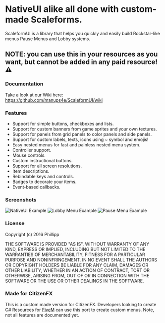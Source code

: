 # NativeUI alike all done with custom-made Scaleforms.

ScaleformUI is a library that helps you quickly and easily build Rockstar-like menus Pause Menus and Lobby systems.
## NOTE: you can use this in your resources as you want, but cannot be added in any paid resource! ⚠️

### Documentation
Take a look at our Wiki here: https://github.com/manups4e/ScaleformUI/wiki

### Features
* Support for simple buttons, checkboxes and lists.
* Support for custom banners from game sprites and your own textures.
* Support for panels from grid panels to color panels and side panels.
* Support for custom labels, texts, icons using ~ symbol and emojis!
* Easy nested menus for fast and painless nested menu system.
* Controller support.
* Mouse controls.
* Custom instructional buttons.
* Support for all screen resolutions.
* Item descriptions.
* Rebindable keys and controls.
* Badges to decorate your items.
* Event-based callbacks.

### Screenshots

![NativeUI Example](https://i.imgur.com/K4FXOvR.png)
![Lobby Menu Example](https://i.imgur.com/5pkLTnf.png)
![Pause Menu Example](https://i.imgur.com/LMAHF4O.png)



### License
Copyright (c) 2016 Phillipp

THE SOFTWARE IS PROVIDED "AS IS", WITHOUT WARRANTY OF ANY KIND, EXPRESS OR IMPLIED, INCLUDING BUT NOT LIMITED TO THE WARRANTIES OF MERCHANTABILITY, FITNESS FOR A PARTICULAR PURPOSE AND NONINFRINGEMENT. IN NO EVENT SHALL THE AUTHORS OR COPYRIGHT HOLDERS BE LIABLE FOR ANY CLAIM, DAMAGES OR OTHER LIABILITY, WHETHER IN AN ACTION OF CONTRACT, TORT OR OTHERWISE, ARISING FROM, OUT OF OR IN CONNECTION WITH THE SOFTWARE OR THE USE OR OTHER DEALINGS IN THE SOFTWARE.

### Made for CitizenFX
This is a custom made version for CitizenFX. 
Developers looking to create C# Resources for [FiveM](https://fivem.net/) can use this port to create custom menus.
Note, not all features are documented yet.
